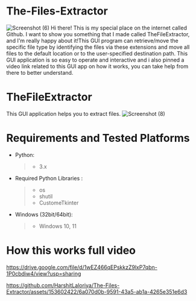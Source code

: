 # The-Files-Extractor
![Screenshot (6)](https://user-images.githubusercontent.com/131453401/233765718-63f4aaa7-296b-4673-abe6-c7e755ccd946.png)
Hi there! This is my special place on the internet called Github. I want to show you something that I made called TheFileExtractor, and I'm really happy about it!This GUI program can retrieve/move the specific file type by identifying the files via these extensions and move all files to the default location or to the user-specified destination path.
This GUI application is so easy to operate and interactive and i also pinned a video link related to this GUI app on how it works, you can take help from there to better understand.


# TheFileExtractor
 This GUI application helps you to extract files.
   ![Screenshot (8)](https://user-images.githubusercontent.com/131453401/233765572-6c8c2eeb-bea9-46a0-964a-f2e82db5b255.png)
# Requirements and Tested Platforms

- Python:

  > - 3.x
 
- Required Python Libraries :

  > - os
  > - shutil
  > - CustomeTkinter

- Windows (32bit/64bit):
  > - Windows 10, 11



# How this works full video
https://drive.google.com/file/d/1wEZ466qEPskkzZ9lxP7qbn-1P0cbdiw4/view?usp=sharing


https://github.com/HarshitLaloriya/The-Files-Extractor/assets/153602422/6a070d0b-9591-43a5-ab1a-4265e351e6d3


